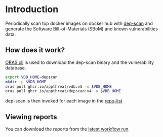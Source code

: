 # Introduction

Periodically scan top docker images on docker hub with [dep-scan](https://github.com/AppThreat/dep-scan) and generate the Software Bill-of-Materials (SBoM) and known vulnerabilities data.

## How does it work?

[ORAS cli](https://oras.land/cli/) is used to download the dep-scan binary and the vulnerability database.

```bash
export VDB_HOME=depscan
mkdir -p $VDB_HOME
oras pull ghcr.io/appthreat/vdb:v5 -o $VDB_HOME
oras pull ghcr.io/appthreat/depscan:v4 -o $VDB_HOME
```

dep-scan is then invoked for each image in the [repo-list](repo-list.txt)

## Viewing reports

You can download the reports from the [latest workflow run](https://github.com/ngcloudsec/images-info/actions).
